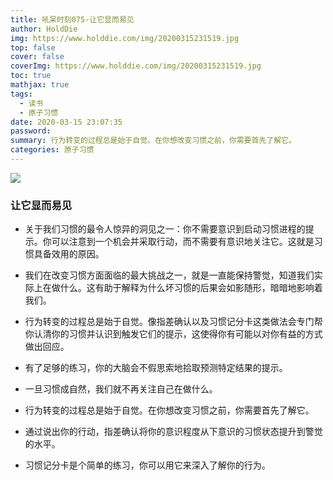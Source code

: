 ```yaml
---
title: 吼呆时刻075-让它显而易见
author: HoldDie
img: https://www.holddie.com/img/20200315231519.jpg
top: false
cover: false
coverImg: https://www.holddie.com/img/20200315231519.jpg
toc: true
mathjax: true
tags:
  - 读书
  - 原子习惯
date: 2020-03-15 23:07:35
password:
summary: 行为转变的过程总是始于自觉。在你想改变习惯之前，你需要首先了解它。
categories: 原子习惯
---
```


![](https://www.holddie.com/img/20200315231519.jpg)

### 让它显而易见

- 关于我们习惯的最令人惊异的洞见之一：你不需要意识到启动习惯进程的提示。你可以注意到一个机会并采取行动，而不需要有意识地关注它。这就是习惯具备效用的原因。

- 我们在改变习惯方面面临的最大挑战之一，就是一直能保持警觉，知道我们实际上在做什么。这有助于解释为什么坏习惯的后果会如影随形，暗暗地影响着我们。

- 行为转变的过程总是始于自觉。像指差确认以及习惯记分卡这类做法会专门帮你认清你的习惯并认识到触发它们的提示，这使得你有可能以对你有益的方式做出回应。

- 有了足够的练习，你的大脑会不假思索地拾取预测特定结果的提示。

- 一旦习惯成自然，我们就不再关注自己在做什么。

- 行为转变的过程总是始于自觉。在你想改变习惯之前，你需要首先了解它。

- 通过说出你的行动，指差确认将你的意识程度从下意识的习惯状态提升到警觉的水平。

- 习惯记分卡是个简单的练习，你可以用它来深入了解你的行为。